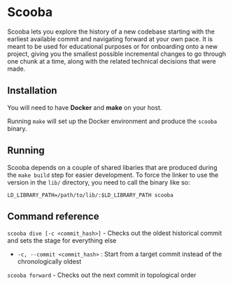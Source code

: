Scooba
======

Scooba lets you explore the history of a new codebase starting with the earliest available commit and navigating forward at your own pace. It is meant to be used for educational purposes or for onboarding onto a new project, giving you the smallest possible incremental changes to go through one chunk at a time, along with the related technical decisions that were made.

## Installation

You will need to have **Docker** and **make** on your host.

Running `make` will set up the Docker environment and produce the `scooba` binary. 

## Running

Scooba depends on a couple of shared libaries that are produced during the `make build` step for easier development. To force the linker to use the version in the `lib/` directory, you need to call the binary like so:

````LD_LIBRARY_PATH=/path/to/lib/:$LD_LIBRARY_PATH scooba````

## Command reference

`scooba dive [-c <commit_hash>]` - Checks out the oldest historical commit and sets the stage for everything else

- `-c, --commit <commit_hash>` : Start from a target commit instead of the chronologically oldest

`scooba forward` - Checks out the next commit in topological order
